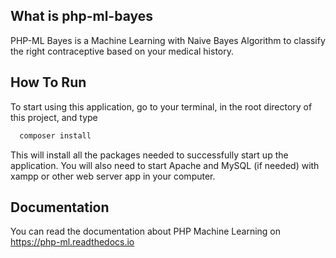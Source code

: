 ## What is php-ml-bayes

PHP-ML Bayes is a Machine Learning with Naive Bayes Algorithm to classify the right contraceptive based on your medical history.

## How To Run

To start using this application, go to your terminal, in the root directory of this project, and type

```bash
  composer install
```

This will install all the packages needed to successfully start up the application.
You will also need to start Apache and MySQL (if needed) with xampp or other web server app in your computer.

## Documentation

You can read the documentation about PHP Machine Learning on https://php-ml.readthedocs.io
